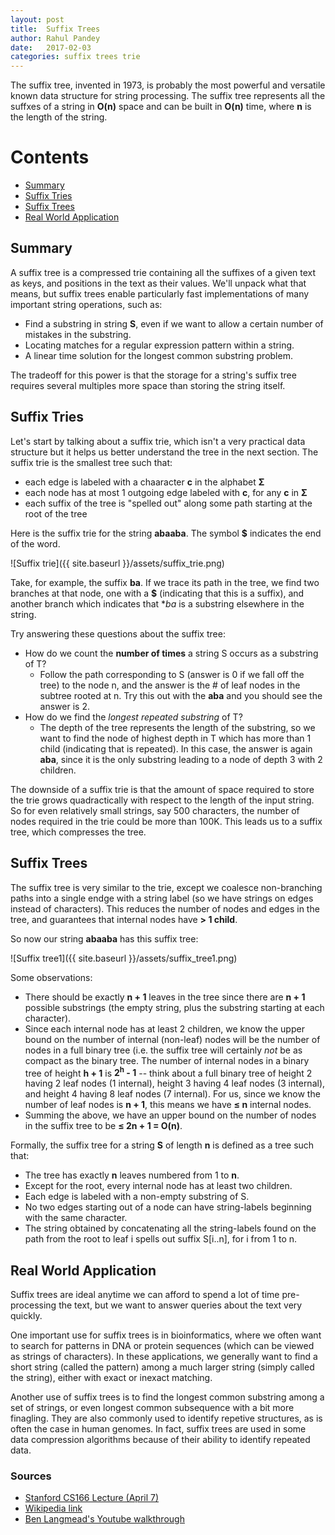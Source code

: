 ```yaml
---
layout: post
title:  Suffix Trees
author: Rahul Pandey
date:   2017-02-03
categories: suffix trees trie
---
```


The suffix tree, invented in 1973, is probably the most powerful and versatile known data structure for string processing. The suffix tree represents all the suffxes of a string in **O(n)** space and can be built in **O(n)** time, where **n** is the length of the string. 

Contents
===========
- [Summary](#summary)
- [Suffix Tries](#suffix-tries)
- [Suffix Trees](#suffix-trees)
- [Real World Application](#real-world-application)

## Summary
A suffix tree is a compressed trie containing all the suffixes of a given text as keys, and positions in the text as their values. We'll unpack what that means, but suffix trees enable particularly fast implementations of many important string operations, such as: 

- Find a substring in string **S**, even if we want to allow a certain number of mistakes in the substring. 
- Locating matches for a regular expression pattern within a string. 
- A linear time solution for the longest common substring problem. 

The tradeoff for this power is that the storage for a string's suffix tree requires several multiples more space than storing the string itself. 

## Suffix Tries

Let's start by talking about a suffix trie, which isn't a very practical data structure but it helps us better understand the tree in the next section. The suffix trie is the smallest tree such that: 

- each edge is labeled with a chaaracter **c** in the alphabet **Σ**
- each node has at most 1 outgoing edge labeled with **c**, for any **c** in **Σ**
- each suffix of the tree is "spelled out" along some path starting at the root of the tree

Here is the suffix trie for the string **abaaba**. The symbol **$** indicates the end of the word. 

![Suffix trie]({{ site.baseurl }}/assets/suffix_trie.png)

Take, for example, the suffix **ba**. If we trace its path in the tree, we find two branches at that node, one with a **$** (indicating that this is a suffix), and another branch which indicates that **ba* is a substring elsewhere in the string. 

Try answering these questions about the suffix tree:

- How do we count the **number of times** a string S occurs as a substring of T?
	- Follow the path corresponding to S (answer is 0 if we fall off the tree) to the node n, and the answer is the # of leaf nodes in the subtree rooted at n. Try this out with the **aba** and you should see the answer is 2. 
- How do we find the *longest repeated substring* of T?
	- The depth of the tree represents the length of the substring, so we want to find the node of highest depth in T which has more than 1 child (indicating that is repeated). In this case, the answer is again **aba**, since it is the only substring leading to a node of depth 3 with 2 children. 

The downside of a suffix trie is that the amount of space required to store the trie grows quadractically with respect to the length of the input string. So for even relatively small strings, say 500 characters, the number of nodes required in the trie could be more than 100K. This leads us to a suffix tree, which compresses the tree. 

## Suffix Trees

The suffix tree is very similar to the trie, except we coalesce non-branching paths into a single endge with a string label (so we have strings on edges instead of characters). This reduces the number of nodes and edges in the tree, and guarantees that internal nodes have **> 1 child**. 

So now our string **abaaba** has this suffix tree:

![Suffix tree1]({{ site.baseurl }}/assets/suffix_tree1.png)

Some observations:

- There should be exactly **n + 1** leaves in the tree since there are **n + 1** possible substrings (the empty string, plus the substring starting at each character). 
- Since each internal node has at least 2 children, we know the upper bound on the number of internal (non-leaf) nodes will be the number of nodes in a full binary tree (i.e. the suffix tree will certainly *not* be as compact as the binary tree. The number of internal nodes in a binary tree of height **h + 1** is **2<sup>h</sup> - 1** -- think about a full binary tree of height 2 having 2 leaf nodes (1 internal), height 3 having 4 leaf nodes (3 internal), and height 4 having 8 leaf nodes (7 internal). For us, since we know the number of leaf nodes is **n + 1**, this means we have **≤ n** internal nodes.
- Summing the above, we have an upper bound on the number of nodes in the suffix tree to be **≤ 2n + 1 = O(n)**.

Formally, the suffix tree for a string **S** of length **n** is defined as a tree such that: 

- The tree has exactly **n** leaves numbered from 1 to **n**.
- Except for the root, every internal node has at least two children.
- Each edge is labeled with a non-empty substring of S.
- No two edges starting out of a node can have string-labels beginning with the same character.
- The string obtained by concatenating all the string-labels found on the path from the root to leaf i spells out suffix S[i..n], for i from 1 to n.


## Real World Application

Suffix trees are ideal anytime we can afford to spend a lot of time pre-processing the text, but we want to answer queries about the text very quickly. 

One important use for suffix trees is in bioinformatics, where we often want to search for patterns in DNA or protein sequences (which can be viewed as strings of characters). In these applications, we generally want to find a short string (called the pattern) among a much larger string (simply called the string), either with exact or inexact matching. 

Another use of suffix trees is to find the longest common substring among a set of strings, or even longest common subsequence with a bit more finagling. They are also commonly used to identify repetive structures, as is often the case in human genomes. In fact, suffix trees are used in some data compression algorithms because of their ability to identify repeated data. 

### Sources

- [Stanford CS166 Lecture (April 7)](http://web.stanford.edu/class/archive/cs/cs166/cs166.1166/)
- [Wikipedia link](https://en.wikipedia.org/wiki/Suffix_tree)
- [Ben Langmead's Youtube walkthrough](https://www.youtube.com/watch?v=hLsrPsFHPcQ)